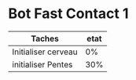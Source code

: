 # Bot Fast Contact 1

| Taches | etat |
| --------- | --------- |
| Initialiser cerveau  | 0%  |
| initialiser Pentes   | 30%  |